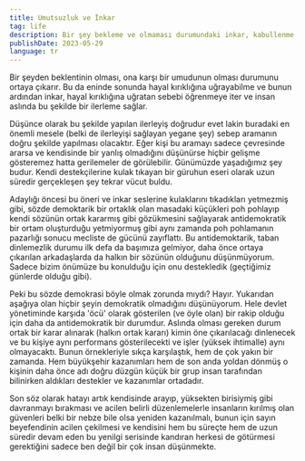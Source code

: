 ```yaml
---
title: Umutsuzluk ve İnkar
tag: life
description: Bir şey bekleme ve olmaması durumundaki inkar, kabullenme.
publishDate: 2023-05-29
language: tr
---
```


Bir şeyden beklentinin olması, ona karşı bir umudunun olması durumunu ortaya çıkarır. Bu da eninde sonunda hayal kırıklığına uğrayabilme ve bunun ardından inkar, hayal kırıklığına uğratan sebebi öğrenmeye iter ve insan aslında bu şekilde bir ilerleme sağlar.

Düşünce olarak bu şekilde yapılan ilerleyiş doğrudur evet lakin buradaki en önemli mesele (belki de ilerleyişi sağlayan yegane şey) sebep aramanın doğru şekilde yapılması olacaktır. Eğer kişi bu aramayı sadece çevresinde ararsa ve kendisinde bir yanlış olmadığını düşünürse hiçbir gelişme gösteremez hatta gerilemeler de görülebilir. Günümüzde yaşadığımız şey budur. Kendi destekçilerine kulak tıkayan bir güruhun eseri olarak uzun süredir gerçekleşen şey tekrar vücut buldu. 

Adaylığı öncesi bu öneri ve inkar seslerine kulaklarını tıkadıkları yetmezmiş gibi, sözde demoktarik bir ortaklık olan masadaki küçükleri poh pohlayıp kendi sözünün ortak kararmış gibi gözükmesini sağlayarak antidemokratik bir ortam oluşturduğu yetmiyormuş gibi aynı zamanda poh pohlamanın pazarlığı sonucu mecliste de gücünü zayıflattı. Bu antidemoktarik, taban dinlemezlik durumu ilk defa da başımıza gelmiyor, daha önce ortaya çıkarılan arkadaşlarda da halkın bir sözünün olduğunu düşünmüyorum. Sadece bizim önümüze bu konulduğu için onu destekledik (geçtiğimiz günlerde olduğu gibi).

Peki bu sözde demokrasi böyle olmak zorunda mıydı? Hayır. Yukarıdan aşağıya olan hiçbir şeyin demokratik olmadığını düşünüyorum. Hele devlet yönetiminde karşıda 'öcü' olarak gösterilen (ve öyle olan) bir rakip olduğu için daha da antidemokratik bir durumdur. Aslında olması gereken durum ortak bir karar alınarak (halkın ortak kararı) kimin öne çıkarılacağı dinlenecek ve bu kişiye aynı performans gösterilecekti ve işler (yüksek ihtimalle) aynı olmayacaktı. Bunun örnekleriyle sıkça karşılaştık, hem de çok yakın bir zamanda. Hem büyükşehir kazanımları hem de son anda yoldan dönmüş o kişinin daha önce adı doğru düzgün küçük bir grup insan tarafından bilinirken aldıkları destekler ve kazanımlar ortadadır.

Son söz olarak hatayı artık kendisinde arayıp, yüksekten birisiymiş gibi davranmayı bırakması ve acilen belirli düzenlemelerle insanların kırılmış olan güvenleri belki bir nebze bile olsa yeniden kazanılmalı, bunun için sayın beyefendinin acilen çekilmesi ve kendisini hem bu süreçte hem de uzun süredir devam eden bu yenilgi serisinde kandıran herkesi de götürmesi gerektiğini sadece ben değil bir çok insan düşünmekte.
